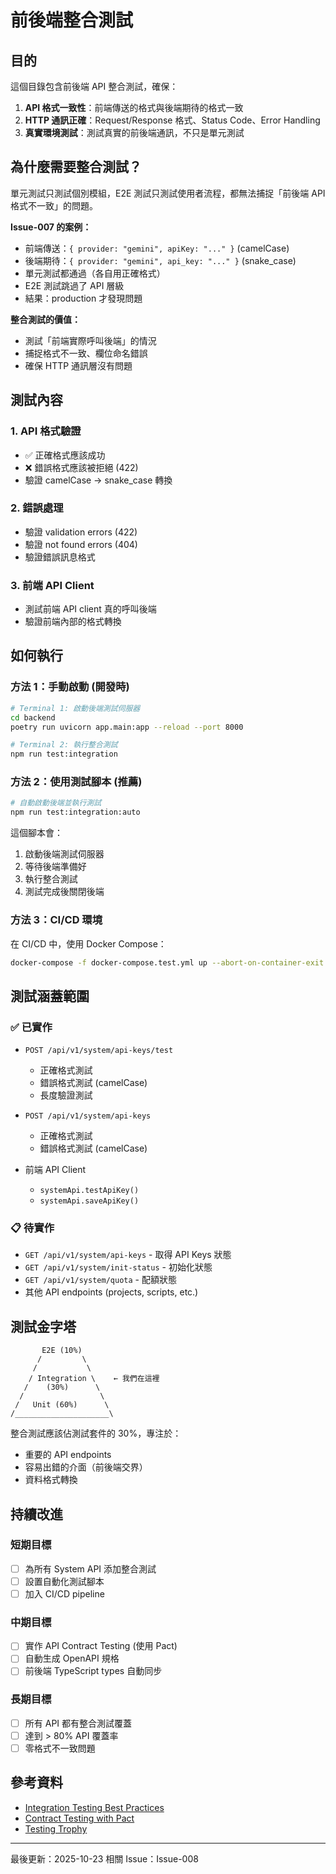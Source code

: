 # 前後端整合測試

## 目的

這個目錄包含前後端 API 整合測試，確保：

1. **API 格式一致性**：前端傳送的格式與後端期待的格式一致
2. **HTTP 通訊正確**：Request/Response 格式、Status Code、Error Handling
3. **真實環境測試**：測試真實的前後端通訊，不只是單元測試

## 為什麼需要整合測試？

單元測試只測試個別模組，E2E 測試只測試使用者流程，都無法捕捉「前後端 API 格式不一致」的問題。

**Issue-007 的案例：**
- 前端傳送：`{ provider: "gemini", apiKey: "..." }` (camelCase)
- 後端期待：`{ provider: "gemini", api_key: "..." }` (snake_case)
- 單元測試都通過（各自用正確格式）
- E2E 測試跳過了 API 層級
- 結果：production 才發現問題

**整合測試的價值：**
- 測試「前端實際呼叫後端」的情況
- 捕捉格式不一致、欄位命名錯誤
- 確保 HTTP 通訊層沒有問題

## 測試內容

### 1. API 格式驗證
- ✅ 正確格式應該成功
- ❌ 錯誤格式應該被拒絕 (422)
- 驗證 camelCase → snake_case 轉換

### 2. 錯誤處理
- 驗證 validation errors (422)
- 驗證 not found errors (404)
- 驗證錯誤訊息格式

### 3. 前端 API Client
- 測試前端 API client 真的呼叫後端
- 驗證前端內部的格式轉換

## 如何執行

### 方法 1：手動啟動 (開發時)

```bash
# Terminal 1: 啟動後端測試伺服器
cd backend
poetry run uvicorn app.main:app --reload --port 8000

# Terminal 2: 執行整合測試
npm run test:integration
```

### 方法 2：使用測試腳本 (推薦)

```bash
# 自動啟動後端並執行測試
npm run test:integration:auto
```

這個腳本會：
1. 啟動後端測試伺服器
2. 等待後端準備好
3. 執行整合測試
4. 測試完成後關閉後端

### 方法 3：CI/CD 環境

在 CI/CD 中，使用 Docker Compose：

```bash
docker-compose -f docker-compose.test.yml up --abort-on-container-exit
```

## 測試涵蓋範圍

### ✅ 已實作

- `POST /api/v1/system/api-keys/test`
  - 正確格式測試
  - 錯誤格式測試 (camelCase)
  - 長度驗證測試

- `POST /api/v1/system/api-keys`
  - 正確格式測試
  - 錯誤格式測試 (camelCase)

- 前端 API Client
  - `systemApi.testApiKey()`
  - `systemApi.saveApiKey()`

### 📋 待實作

- `GET /api/v1/system/api-keys` - 取得 API Keys 狀態
- `GET /api/v1/system/init-status` - 初始化狀態
- `GET /api/v1/system/quota` - 配額狀態
- 其他 API endpoints (projects, scripts, etc.)

## 測試金字塔

```
       E2E (10%)
      /         \
     /           \
    / Integration \    ← 我們在這裡
   /    (30%)      \
  /                 \
 /   Unit (60%)      \
/_____________________\
```

整合測試應該佔測試套件的 30%，專注於：
- 重要的 API endpoints
- 容易出錯的介面（前後端交界）
- 資料格式轉換

## 持續改進

### 短期目標
- [ ] 為所有 System API 添加整合測試
- [ ] 設置自動化測試腳本
- [ ] 加入 CI/CD pipeline

### 中期目標
- [ ] 實作 API Contract Testing (使用 Pact)
- [ ] 自動生成 OpenAPI 規格
- [ ] 前後端 TypeScript types 自動同步

### 長期目標
- [ ] 所有 API 都有整合測試覆蓋
- [ ] 達到 > 80% API 覆蓋率
- [ ] 零格式不一致問題

## 參考資料

- [Integration Testing Best Practices](https://martinfowler.com/bliki/IntegrationTest.html)
- [Contract Testing with Pact](https://docs.pact.io/)
- [Testing Trophy](https://kentcdodds.com/blog/the-testing-trophy-and-testing-classifications)

---

最後更新：2025-10-23
相關 Issue：Issue-008
